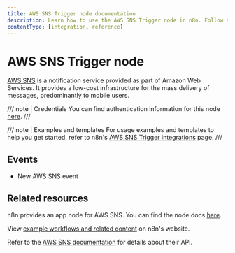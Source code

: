 ```yaml
---
title: AWS SNS Trigger node documentation
description: Learn how to use the AWS SNS Trigger node in n8n. Follow technical documentation to integrate AWS SNS Trigger node into your workflows.
contentType: [integration, reference]
---
```


# AWS SNS Trigger node

[AWS SNS](https://aws.amazon.com/sns/) is a notification service provided as part of Amazon Web Services. It provides a low-cost infrastructure for the mass delivery of messages, predominantly to mobile users.

/// note | Credentials
You can find authentication information for this node [here](/integrations/builtin/credentials/aws.md).
///

///  note  | Examples and templates
For usage examples and templates to help you get started, refer to n8n's [AWS SNS Trigger integrations](https://n8n.io/integrations/aws-sns-trigger/) page.
///

## Events

* New AWS SNS event

## Related resources

n8n provides an app node for AWS SNS. You can find the node docs [here](/integrations/builtin/app-nodes/n8n-nodes-base.awssns.md).

View [example workflows and related content](https://n8n.io/integrations/aws-sns-trigger/) on n8n's website.

Refer to the [AWS SNS documentation](https://docs.aws.amazon.com/sns/latest/api/welcome.html) for details about their API.
